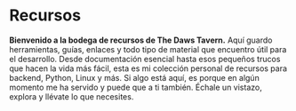 # Recursos
**Bienvenido a la bodega de recursos de The Daws Tavern.** Aquí guardo herramientas, guías, enlaces y todo tipo de material que encuentro útil para el desarrollo. Desde documentación esencial hasta esos pequeños trucos que hacen la vida más fácil, esta es mi colección personal de recursos para backend, Python, Linux y más. Si algo está aquí, es porque en algún momento me ha servido y puede que a ti también. Échale un vistazo, explora y llévate lo que necesites.